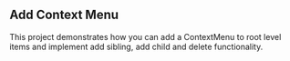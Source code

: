 ## Add Context Menu
This project demonstrates how you can add a ContextMenu to root level items and implement add sibling, add child and delete functionality.

[//]: <keywords: new, node, child, parent, delete, sibling, right, click>